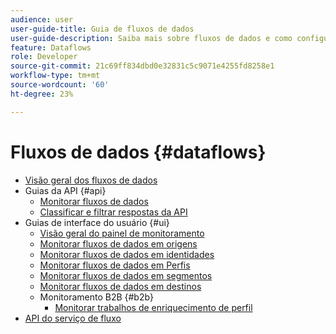 ```yaml
---
audience: user
user-guide-title: Guia de fluxos de dados
user-guide-description: Saiba mais sobre fluxos de dados e como configurá-los em diferentes serviços.
feature: Dataflows
role: Developer
source-git-commit: 21c69ff834dbd0e32831c5c9071e4255fd8258e1
workflow-type: tm+mt
source-wordcount: '60'
ht-degree: 23%

---
```



# Fluxos de dados {#dataflows}

- [Visão geral dos fluxos de dados](./home.md)
- Guias da API {#api}
   - [Monitorar fluxos de dados](./api/monitor.md)
   - [Classificar e filtrar respostas da API](./api/sort-and-filter.md)
- Guias de interface do usuário {#ui}
   - [Visão geral do painel de monitoramento](./ui/monitor.md)
   - [Monitorar fluxos de dados em origens](./ui/monitor-sources.md)
   - [Monitorar fluxos de dados em identidades](./ui/monitor-identities.md)
   - [Monitorar fluxos de dados em Perfis](./ui/monitor-profiles.md)
   - [Monitorar fluxos de dados em segmentos](./ui/monitor-segments.md)
   - [Monitorar fluxos de dados em destinos](./ui/monitor-destinations.md)
   - Monitoramento B2B {#b2b}
      - [Monitorar trabalhos de enriquecimento de perfil](./ui/b2b/monitor-profile-enrichment.md)
- [API do serviço de fluxo](https://www.adobe.io/experience-platform-apis/references/flow-service/)